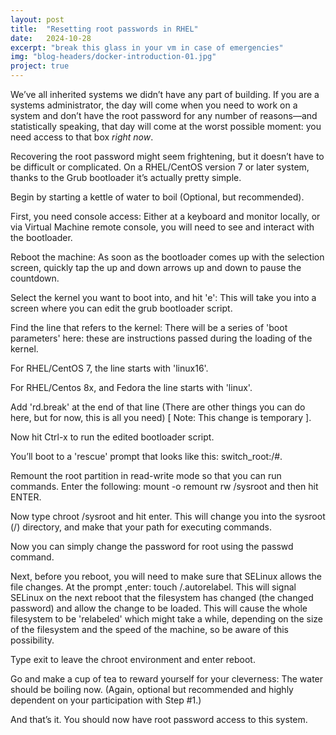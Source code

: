 ```yaml
---
layout: post
title:  "Resetting root passwords in RHEL"
date:   2024-10-28
excerpt: "break this glass in your vm in case of emergencies"
img: "blog-headers/docker-introduction-01.jpg"
project: true
---
```


We’ve all inherited systems we didn’t have any part of building. If you are a systems administrator, the day will come when you need to work on a system and don’t have the root password for any number of reasons—and statistically speaking, that day will come at the worst possible moment: you need access to that box *right now*.

Recovering the root password might seem frightening, but it doesn’t have to be difficult or complicated. On a RHEL/CentOS version 7 or later system, thanks to the Grub bootloader it’s actually pretty simple.

Begin by starting a kettle of water to boil (Optional, but recommended).

First, you need console access: Either at a keyboard and monitor locally, or via Virtual Machine remote console, you will need to see and interact with the bootloader.

Reboot the machine: As soon as the bootloader comes up with the selection screen, quickly tap the up and down arrows up and down to pause the countdown.

Select the kernel you want to boot into, and hit 'e': This will take you into a screen where you can edit the grub bootloader script.

Find the line that refers to the kernel: There will be a series of 'boot parameters' here: these are instructions passed during the loading of the kernel.

For RHEL/CentOS 7, the line starts with 'linux16'.

For RHEL/Centos 8x, and Fedora the line starts with 'linux'.

Add 'rd.break' at the end of that line (There are other things you can do here, but for now, this is all you need) [ Note: This change is temporary ].

Now hit Ctrl-x to run the edited bootloader script.

You’ll boot to a 'rescue' prompt that looks like this: switch_root:/#.

Remount the root partition in read-write mode so that you can run commands. Enter the following: mount -o remount rw /sysroot and then hit ENTER.

Now type chroot /sysroot and hit enter. This will change you into the sysroot (/) directory, and make that your path for executing commands.

Now you can simply change the password for root using the passwd command.

Next, before you reboot, you will need to make sure that SELinux allows the file changes. At the prompt ,enter: touch /.autorelabel. This will signal SELinux on the next reboot that the filesystem has changed (the changed password) and allow the change to be loaded. This will cause the whole filesystem to be 'relabeled' which might take a while, depending on the size of the filesystem and the speed of the machine, so be aware of this possibility.

Type exit to leave the chroot environment and enter reboot.

Go and make a cup of tea to reward yourself for your cleverness: The water should be boiling now. (Again, optional but recommended and highly dependent on your participation with Step #1.)

And that’s it. You should now have root password access to this system.